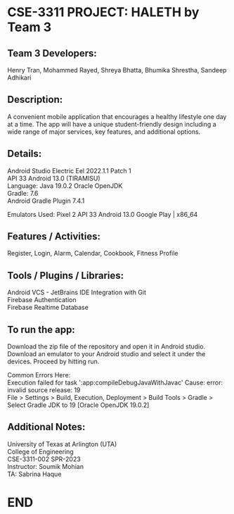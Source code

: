 # CSE-3311 PROJECT: **HALETH** by Team 3

## Team 3 Developers:

Henry Tran, Mohammed Rayed, Shreya Bhatta, Bhumika Shrestha, Sandeep Adhikari

## Description:

A convenient mobile application that encourages a healthy lifestyle one day at a time. The app will have a unique student-friendly design including a wide range of major services, key features, and additional options.

## Details:

Android Studio Electric Eel 2022.1.1 Patch 1  
API 33 Android 13.0 (TIRAMISU)  
Language: Java 19.0.2 Oracle OpenJDK  
Gradle: 7.6  
Android Gradle Plugin 7.4.1  

Emulators Used: Pixel 2 API 33 Android 13.0 Google Play | x86_64  

## Features / Activities:

Register, Login, Alarm, Calendar, Cookbook, Fitness Profile 

## Tools / Plugins / Libraries:

Android VCS - JetBrains IDE Integration with Git  
Firebase Authentication  
Firebase Realtime Database  

## To run the app:
Download the zip file of the repository and open it in Android studio. Download an emulator to your Android studio and select it under the devices. Proceed by hitting run.

Common Errors Here:  
Execution failed for task ':app:compileDebugJavaWithJavac'   Cause: error: invalid source release: 19  
File > Settings > Build, Execution, Deployment > Build Tools > Gradle > Select Gradle JDK to 19 [Oracle OpenJDK 19.0.2]  

## Additional Notes:

University of Texas at Arlington (UTA)  
College of Engineering  
CSE-3311-002 SPR-2023  
Instructor: Soumik Mohian  
TA: Sabrina Haque  

# END
